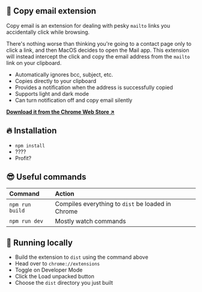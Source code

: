 ## 📮 Copy email extension

Copy email is an extension for dealing with pesky `mailto` links you accidentally click while browsing.

There's nothing worse than thinking you're going to a contact page only to click a link, and then MacOS decides to open the Mail app. This extension will instead intercept the click and copy the email address from the `mailto` link on your clipboard.

- Automatically ignores bcc, subject, etc.
- Copies directly to your clipboard
- Provides a notification when the address is successfully copied
- Supports light and dark mode
- Can turn notification off and copy email silently

[**Download it from the Chrome Web Store ↗**](https://chromewebstore.google.com/detail/copy-mailto-links-to-clip/ocffkcplakjlhbaadfcokiiflaelnaib)

## 🔥 Installation

- `npm install`
- ????
- Profit?

## 😎 Useful commands

| Command         | Action                                            |
| :-------------- | :------------------------------------------------ |
| `npm run build` | Compiles everything to `dist` be loaded in Chrome |
| `npm run dev`   | Mostly watch commands                             |

## 🎉 Running locally

- Build the extension to `dist` using the command above
- Head over to `chrome://extensions`
- Toggle on Developer Mode
- Click the Load unpacked button
- Choose the `dist` directory you just built
